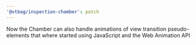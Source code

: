 ```yaml
---
'@vtbag/inspection-chamber': patch
---
```


Now the Chamber can also handle animations of view transition pseudo-elements that where started using JavaScript and the Web Animation API
